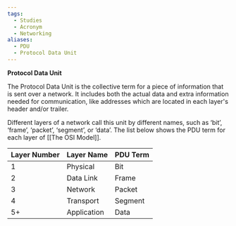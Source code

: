 ```yaml
---
tags:
  - Studies
  - Acronym
  - Networking
aliases:
  - PDU
  - Protocol Data Unit
---
```


**Protocol Data Unit**

The Protocol Data Unit is the collective term for a piece of information that is sent over a network. It includes both the actual data and extra information needed for communication, like addresses which are located in each layer's header and/or trailer. 

Different layers of a network call this unit by different names, such as ‘bit’, ‘frame’, ‘packet’, ‘segment’, or ‘data’. The list below shows the PDU term for each layer of [[The OSI Model]].

| Layer Number | Layer Name  | PDU Term |
|:-------------|:------------|:---------|
|            1 | Physical    | Bit      |
|            2 | Data Link   | Frame    |
|            3 | Network     | Packet   |
|            4 | Transport   | Segment  |
|           5+ | Application | Data     |  